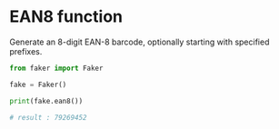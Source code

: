 # **EAN8** function

Generate an 8-digit EAN-8 barcode, optionally starting with specified prefixes.

```py
from faker import Faker

fake = Faker()

print(fake.ean8())

# result : 79269452
```
